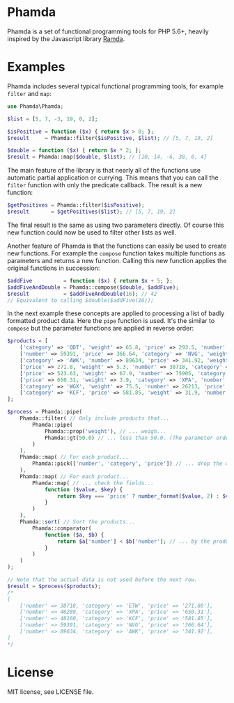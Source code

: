 Phamda
======

Phamda is a set of functional programming tools for PHP 5.6+, heavily inspired by the Javascript library
[Ramda](http://ramdajs.com/).

Examples
========

Phamda includes several typical functional programming tools, for example `filter` and `map`:

```php
use Phamda\Phamda;

$list = [5, 7, -3, 19, 0, 2];

$isPositive = function ($x) { return $x > 0; };
$result     = Phamda::filter($isPositive, $list); // [5, 7, 19, 2]

$double = function ($x) { return $x * 2; };
$result = Phamda::map($double, $list); // [10, 14, -6, 38, 0, 4]
```

The main feature of the library is that nearly all of the functions use automatic partial application or
currying. This means that you can call the `filter` function with only the predicate callback. The
result is a new function:

```php
$getPositives = Phamda::filter($isPositive);
$result       = $getPositives($list); // [5, 7, 19, 2]
```

The final result is the same as using two parameters directly. Of course this new function could now be
used to filter other lists as well.

Another feature of Phamda is that the functions can easily be used to create new functions. For example
the `compose` function takes multiple functions as parameters and returns a new function. Calling this
new function applies the original functions in succession:

```php
$addFive          = function ($x) { return $x + 5; };
$addFiveAndDouble = Phamda::compose($double, $addFive);
$result           = $addFiveAndDouble(16); // 42
// Equivalent to calling $double($addFive(16));
```

In the next example these concepts are applied to processing a list of badly formatted product data.
Here the `pipe` function is used. It's the similar to `compose` but the parameter functions are applied
in reverse order:

```php
$products = [
    ['category' => 'QDT', 'weight' => 65.8, 'price' => 293.5, 'number' => 15708],
    ['number' => 59391, 'price' => 366.64, 'category' => 'NVG', 'weight' => 15.5],
    ['category' => 'AWK', 'number' => 89634, 'price' => 341.92, 'weight' => 35],
    ['price' => 271.8, 'weight' => 5.3, 'number' => 38718, 'category' => 'ETW'],
    ['price' => 523.63, 'weight' => 67.9, 'number' => 75905, 'category' => 'YVM'],
    ['price' => 650.31, 'weight' => 3.9, 'category' => 'XPA', 'number' => 46289],
    ['category' => 'WGX', 'weight' => 75.5, 'number' => 26213, 'price' => 471.44],
    ['category' => 'KCF', 'price' => 581.85, 'weight' => 31.9, 'number' => 48160],
];

$process = Phamda::pipe(
    Phamda::filter( // Only include products that...
        Phamda::pipe(
            Phamda::prop('weight'), // ... weigh...
            Phamda::gt(50.0) // ... less than 50.0. (The parameter order is unintuitive here.)
        )
    ),
    Phamda::map( // For each product...
        Phamda::pick(['number', 'category', 'price']) // ... drop the weight field and fix field order.
    ),
    Phamda::map( // For each product...
        Phamda::map( // ... check the fields...
            function ($value, $key) {
                return $key === 'price' ? number_format($value, 2) : $value; // ... and format the price.
            }
        )
    ),
    Phamda::sort( // Sort the products...
        Phamda::comparator(
            function ($a, $b) {
                return $a['number'] < $b['number']; // ... by the product number.
            }
        )
    )
);

// Note that the actual data is not used before the next row.
$result = $process($products);
/*
[
    ['number' => 38718, 'category' => 'ETW', 'price' => '271.80'],
    ['number' => 46289, 'category' => 'XPA', 'price' => '650.31'],
    ['number' => 48160, 'category' => 'KCF', 'price' => '581.85'],
    ['number' => 59391, 'category' => 'NVG', 'price' => '366.64'],
    ['number' => 89634, 'category' => 'AWK', 'price' => '341.92'],
]
*/
```

License
=======

MIT license, see LICENSE file.
